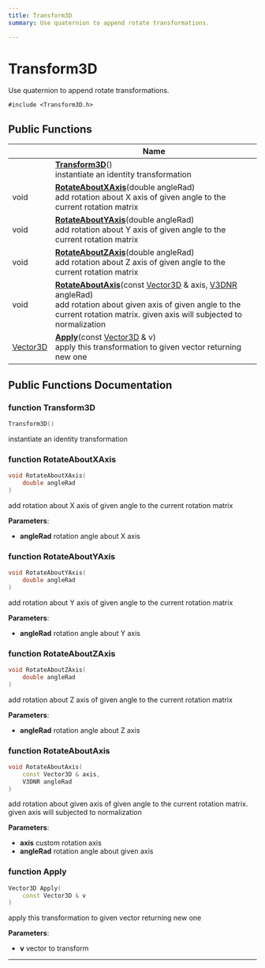 ```yaml
---
title: Transform3D
summary: Use quaternion to append rotate transformations.  

---
```


# Transform3D




Use quaternion to append rotate transformations. 

`#include <Transform3D.h>`















## Public Functions

|                | Name           |
| -------------- | -------------- |
|  | **[Transform3D](https://github.com/devel0/iot-utils/tree/main/data/api/Classes/class_transform3_d.md#function-transform3d)**() <br>instantiate an identity transformation  |
| void | **[RotateAboutXAxis](https://github.com/devel0/iot-utils/tree/main/data/api/Classes/class_transform3_d.md#function-rotateaboutxaxis)**(double angleRad) <br>add rotation about X axis of given angle to the current rotation matrix  |
| void | **[RotateAboutYAxis](https://github.com/devel0/iot-utils/tree/main/data/api/Classes/class_transform3_d.md#function-rotateaboutyaxis)**(double angleRad) <br>add rotation about Y axis of given angle to the current rotation matrix  |
| void | **[RotateAboutZAxis](https://github.com/devel0/iot-utils/tree/main/data/api/Classes/class_transform3_d.md#function-rotateaboutzaxis)**(double angleRad) <br>add rotation about Z axis of given angle to the current rotation matrix  |
| void | **[RotateAboutAxis](https://github.com/devel0/iot-utils/tree/main/data/api/Classes/class_transform3_d.md#function-rotateaboutaxis)**(const [Vector3D](https://github.com/devel0/iot-utils/tree/main/data/api/Classes/class_vector3_d.md) & axis, [V3DNR](https://github.com/devel0/iot-utils/tree/main/data/api/Files/_vector3_d_8h.md#define-v3dnr) angleRad) <br>add rotation about given axis of given angle to the current rotation matrix. given axis will subjected to normalization  |
| [Vector3D](https://github.com/devel0/iot-utils/tree/main/data/api/Classes/class_vector3_d.md) | **[Apply](https://github.com/devel0/iot-utils/tree/main/data/api/Classes/class_transform3_d.md#function-apply)**(const [Vector3D](https://github.com/devel0/iot-utils/tree/main/data/api/Classes/class_vector3_d.md) & v) <br>apply this transformation to given vector returning new one  |





















## Public Functions Documentation

### function Transform3D

```cpp
Transform3D()
```

instantiate an identity transformation 




























### function RotateAboutXAxis

```cpp
void RotateAboutXAxis(
    double angleRad
)
```

add rotation about X axis of given angle to the current rotation matrix 

**Parameters**: 

  * **angleRad** rotation angle about X axis 




























### function RotateAboutYAxis

```cpp
void RotateAboutYAxis(
    double angleRad
)
```

add rotation about Y axis of given angle to the current rotation matrix 

**Parameters**: 

  * **angleRad** rotation angle about Y axis 




























### function RotateAboutZAxis

```cpp
void RotateAboutZAxis(
    double angleRad
)
```

add rotation about Z axis of given angle to the current rotation matrix 

**Parameters**: 

  * **angleRad** rotation angle about Z axis 




























### function RotateAboutAxis

```cpp
void RotateAboutAxis(
    const Vector3D & axis,
    V3DNR angleRad
)
```

add rotation about given axis of given angle to the current rotation matrix. given axis will subjected to normalization 

**Parameters**: 

  * **axis** custom rotation axis 
  * **angleRad** rotation angle about given axis 




























### function Apply

```cpp
Vector3D Apply(
    const Vector3D & v
)
```

apply this transformation to given vector returning new one 

**Parameters**: 

  * **v** vector to transform 




































-------------------------------

